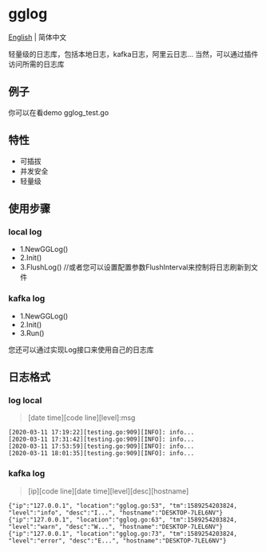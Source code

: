 # gglog

[English](README.md) | 简体中文

轻量级的日志库，包括本地日志，kafka日志，阿里云日志... 当然，可以通过插件访问所需的日志库

## 例子
你可以在看demo gglog_test.go

## 特性
- 可插拔
- 并发安全
- 轻量级

## 使用步骤
### local log
- 1.NewGGLog()
- 2.Init()
- 3.FlushLog()    //或者您可以设置配置参数FlushInterval来控制将日志刷新到文件

### kafka log
- 1.NewGGLog()
- 2.Init()
- 3.Run()

您还可以通过实现Log接口来使用自己的日志库

## 日志格式
### log local
> [date time][code line][level]:msg

    [2020-03-11 17:19:22][testing.go:909][INFO]: info...
    [2020-03-11 17:31:42][testing.go:909][INFO]: info...
    [2020-03-11 17:53:59][testing.go:909][INFO]: info...
    [2020-03-11 18:01:35][testing.go:909][INFO]: info...

### kafka log
> [ip][code line][date time][level][desc][hostname]

    {"ip":"127.0.0.1", "location":"gglog.go:53", "tm":1589254203824, "level":"info", "desc":"I...", "hostname":"DESKTOP-7LEL6NV"}
    {"ip":"127.0.0.1", "location":"gglog.go:63", "tm":1589254203824, "level":"warn", "desc":"W...", "hostname":"DESKTOP-7LEL6NV"}
    {"ip":"127.0.0.1", "location":"gglog.go:73", "tm":1589254203824, "level":"error", "desc":"E...", "hostname":"DESKTOP-7LEL6NV"}

